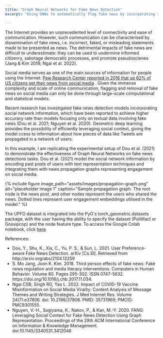 ```yaml
---
title: "Graph Neural Networks for Fake News Detection"
excerpt: "Using GNNs to automatically flag fake news by incorporating social network information."

---
```


The Internet provides an unprecedented level of connectivity and ease of communication. However, such communication can be characterised by dissemination of fake news, i.e. incorrect, faked, or misleading statements made to be presented as news. The detrimental impacts of fake news are difficult to underestimate: they can be used to undermine informed citizenry, sabotage democratic processes, and promote pseudoscienes (Jang & Kim 2018; Ngai et al. 2022). 

Social media serves as one of the main sources of information for people using the Internet: <a href="[url]https://www.pewresearch.org/journalism/2016/05/26/news-use-across-social-media-platforms-2016/">Pew Research Center reported in 2016 that up 62% of US citizens get their news from social media</a> . Given the immense complexity and scale of online communication, flagging and removal of fake news on social media can only be done through large-scale computational and statistical models. 

Recent research has investigated fake news detection models incorporating social network information, which have been reported to achieve higher accuracy rate than models focusing only on textual data involving fake news (Dou et al. 2021; Nguyen et al. 2020). Geometric deep learning provides the possibility of efficiently leveraging social context, giving the model ccess to information about how pieces of data like Tweets are propagated in a network of users.

In this example, I am replicating the experimental setup of Dou et al. (2021) to demonstrate the effectiveness of Graph Neural Networks on fake news detections tasks. Dou et al. (2021) model the social network information by encoding past posts of users with text representation techniques and integrating them with news propagation graphs representing engagement on social media. 


{% include figure image_path="assets/images/propagation-graph.png" alt="placeholder image 1" caption="Sample propagation graph. The root node is the news post, and other nodes represent the users who shared the news. Dotted lines represent user engagement embeddings utilised in the model." %}

The UPFD dataset is integrated into the PyG's torch_geometric.datasets package, with the user having the ability to specify the dataset (Politifact or Gossipcop) and the node feature type. To access the Google Colab notebook, click <a href="https://github.com/przemekkubiak/graph-fake-news-detection/blob/main/graph_networks_upfd.ipynb/">here</a>. 

References:
<ul>
  <li>Dou, Y., Shu, K., Xia, C., Yu, P. S., & Sun, L. 2021. User Preference-aware Fake News Detection. arXiv [Cs.SI]. Retrieved from http://arxiv.org/abs/2104.12259</li>
  <li>S. Mo Jang, Joon K. Kim. 2018. Third person effects of fake news: Fake news regulation and media literacy interventions. Computers in Human Behavior. Volume 80. Pages 295-302. ISSN 0747-5632. https://doi.org/10.1016/j.chb.2017.11.034.</li>
  <li>Ngai CSB, Singh RG, Yao L. 2022. Impact of COVID-19 Vaccine Misinformation on Social Media Virality: Content Analysis of Message Themes and Writing Strategies. J Med Internet Res. Volume 24(7):e37806. doi: 10.2196/37806. PMID: 35731969; PMCID: PMC9301555. </li>
  <li>Nguyen, V.-H., Sugiyama, K., Nakov, P., & Kan, M.-Y. 2020. FANG: Leveraging Social Context for Fake News Detection Using Graph Representation. Proceedings of the 29th ACM International Conference on Information & Knowledge Management. doi:10.1145/3340531.3412046</li>
</ul>
